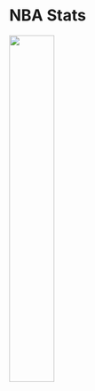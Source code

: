 # NBA Stats
<img src="https://user-images.githubusercontent.com/48928345/226491807-2e51681e-b9f4-4a06-a403-36ea5591797d.jpg" width="40%" height="40%" />
